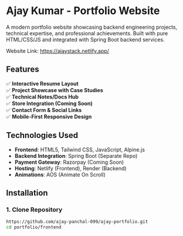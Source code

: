 # Ajay Kumar - Portfolio Website

A modern portfolio website showcasing backend engineering projects, technical expertise, and professional achievements. Built with pure HTML/CSS/JS and integrated with Spring Boot backend services.

Website Link: https://ajaystack.netlify.app/

## Features

✅ **Interactive Resume Layout**  
✅ **Project Showcase with Case Studies**  
✅ **Technical Notes/Docs Hub**  
✅ **Store Integration (Coming Soon)**  
✅ **Contact Form & Social Links**  
✅ **Mobile-First Responsive Design**

## Technologies Used

- **Frontend**: HTML5, Tailwind CSS, JavaScript, Alpine.js
- **Backend Integration**: Spring Boot (Separate Repo)
- **Payment Gateway**: Razorpay (Coming Soon)
- **Hosting**: Netlify (Frontend), Render (Backend)
- **Animations**: AOS (Animate On Scroll)

## Installation

### 1. Clone Repository
```bash
https://github.com/ajay-panchal-099/ajay-portfolio.git
cd portfolio/frontend
